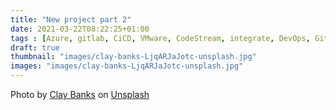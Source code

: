 ```yaml
---
title: "New project part 2"
date: 2021-03-22T08:22:25+01:00
tags : [Azure, gitlab, CiCD, VMware, CodeStream, integrate, DevOps, Git, Microsoft, VMware]
draft: true
thumbnail: "images/clay-banks-LjqARJaJotc-unsplash.jpg"
images: "images/clay-banks-LjqARJaJotc-unsplash.jpg"
---
```



Photo by <a href="https://unsplash.com/@claybanks?utm_source=unsplash&utm_medium=referral&utm_content=creditCopyText">Clay Banks</a> on <a href="/s/photos/integration?utm_source=unsplash&utm_medium=referral&utm_content=creditCopyText">Unsplash</a>
  
